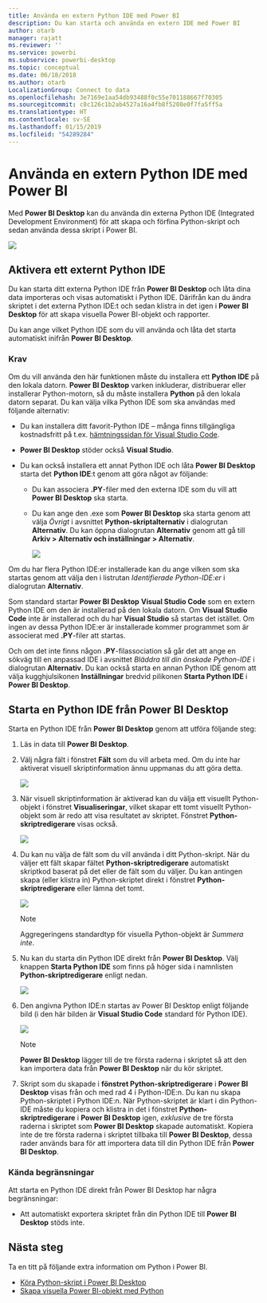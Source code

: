 ```yaml
---
title: Använda en extern Python IDE med Power BI
description: Du kan starta och använda en extern IDE med Power BI
author: otarb
manager: rajatt
ms.reviewer: ''
ms.service: powerbi
ms.subservice: powerbi-desktop
ms.topic: conceptual
ms.date: 06/18/2018
ms.author: otarb
LocalizationGroup: Connect to data
ms.openlocfilehash: 3e7169e1aa54db93488f0c55e701188667f70305
ms.sourcegitcommit: c8c126c1b2ab4527a16a4fb8f5208e0f7fa5ff5a
ms.translationtype: HT
ms.contentlocale: sv-SE
ms.lasthandoff: 01/15/2019
ms.locfileid: "54289284"
---
```

# <a name="use-an-external-python-ide-with-power-bi"></a>Använda en extern Python IDE med Power BI
Med **Power BI Desktop** kan du använda din externa Python IDE (Integrated Development Environment) för att skapa och förfina Python-skript och sedan använda dessa skript i Power BI.

![](media/desktop-python-ide/python-ide-1.png)

## <a name="enable-an-external-python-ide"></a>Aktivera ett externt Python IDE
Du kan starta ditt externa Python IDE från **Power BI Desktop** och låta dina data importeras och visas automatiskt i Python IDE. Därifrån kan du ändra skriptet i det externa Python IDE:t och sedan klistra in det igen i **Power BI Desktop** för att skapa visuella Power BI-objekt och rapporter.

Du kan ange vilket Python IDE som du vill använda och låta det starta automatiskt inifrån **Power BI Desktop**.

### <a name="requirements"></a>Krav
Om du vill använda den här funktionen måste du installera ett **Python IDE** på den lokala datorn. **Power BI Desktop** varken inkluderar, distribuerar eller installerar Python-motorn, så du måste installera **Python** på den lokala datorn separat. Du kan välja vilka Python IDE som ska användas med följande alternativ:

* Du kan installera ditt favorit-Python IDE – många finns tillgängliga kostnadsfritt på t.ex. [hämtningssidan för Visual Studio Code](https://code.visualstudio.com/download/).
* **Power BI Desktop** stöder också **Visual Studio**.
* Du kan också installera ett annat Python IDE och låta **Power BI Desktop** starta det **Python IDE**:t genom att göra något av följande:
  
  * Du kan associera **.PY**-filer med den externa IDE som du vill att **Power BI Desktop** ska starta.
  * Du kan ange den .exe som **Power BI Desktop** ska starta genom att välja *Övrigt* i avsnittet **Python-skriptalternativ** i dialogrutan **Alternativ**. Du kan öppna dialogrutan **Alternativ** genom att gå till **Arkiv > Alternativ och inställningar > Alternativ**.
    
    ![](media/desktop-python-ide/python-ide-2.png)

Om du har flera Python IDE:er installerade kan du ange vilken som ska startas genom att välja den i listrutan *Identifierade Python-IDE:er* i dialogrutan **Alternativ**.

Som standard startar **Power BI Desktop** **Visual Studio Code** som en extern Python IDE om den är installerad på den lokala datorn. Om **Visual Studio Code** inte är installerad och du har **Visual Studio** så startas det istället. Om ingen av dessa Python IDE:er är installerade kommer programmet som är associerat med **.PY**-filer att startas.

Och om det inte finns någon **.PY**-filassociation så går det att ange en sökväg till en anpassad IDE i avsnittet *Bläddra till din önskade Python-IDE* i dialogrutan **Alternativ**. Du kan också starta en annan Python IDE genom att välja kugghjulsikonen **Inställningar** bredvid pilikonen **Starta Python IDE** i **Power BI Desktop**.

## <a name="launch-a-python-ide-from-power-bi-desktop"></a>Starta en Python IDE från Power BI Desktop
Starta en Python IDE från **Power BI Desktop** genom att utföra följande steg:

1. Läs in data till **Power BI Desktop**.
2. Välj några fält i fönstret **Fält** som du vill arbeta med. Om du inte har aktiverat visuell skriptinformation ännu uppmanas du att göra detta.
   
   ![](media/desktop-python-ide/python-ide-3.png)
3. När visuell skriptinformation är aktiverad kan du välja ett visuellt Python-objekt i fönstret **Visualiseringar**, vilket skapar ett tomt visuellt Python-objekt som är redo att visa resultatet av skriptet. Fönstret **Python-skriptredigerare** visas också.
   
   ![](media/desktop-python-ide/python-ide-4.png)
4. Du kan nu välja de fält som du vill använda i ditt Python-skript. När du väljer ett fält skapar fältet **Python-skriptredigerare** automatiskt skriptkod baserat på det eller de fält som du väljer. Du kan antingen skapa (eller klistra in) Python-skriptet direkt i fönstret **Python-skriptredigerare** eller lämna det tomt.
   
   ![](media/desktop-python-ide/python-ide-5.png)
   
   > [!NOTE]
   > Aggregeringens standardtyp för visuella Python-objekt är *Summera inte*.
   > 
   > 
5. Nu kan du starta din Python IDE direkt från **Power BI Desktop**. Välj knappen **Starta Python IDE** som finns på höger sida i namnlisten **Python-skriptredigerare** enligt nedan.
   
   ![](media/desktop-python-ide/python-ide-6.png)
6. Den angivna Python IDE:n startas av Power BI Desktop enligt följande bild (i den här bilden är **Visual Studio Code** standard för Python IDE).
   
   ![](media/desktop-python-ide/python-ide-7.png)
   
   > [!NOTE]
   > **Power BI Desktop** lägger till de tre första raderna i skriptet så att den kan importera data från **Power BI Desktop** när du kör skriptet.
   > 
   > 
7. Skript som du skapade i **fönstret Python-skriptredigerare** i **Power BI Desktop** visas från och med rad 4 i Python-IDE:n. Du kan nu skapa Python-skriptet i Python IDE:n. När Python-skriptet är klart i din Python-IDE måste du kopiera och klistra in det i fönstret **Python-skriptredigerare** i **Power BI Desktop** igen, *exklusive* de tre första raderna i skriptet som **Power BI Desktop** skapade automatiskt. Kopiera inte de tre första raderna i skriptet tillbaka till **Power BI Desktop**, dessa rader används bara för att importera data till din Python IDE från **Power BI Desktop**.

### <a name="known-limitations"></a>Kända begränsningar
Att starta en Python IDE direkt från Power BI Desktop har några begränsningar:

* Att automatiskt exportera skriptet från din Python IDE till **Power BI Desktop** stöds inte.

## <a name="next-steps"></a>Nästa steg
Ta en titt på följande extra information om Python i Power BI.

* [Köra Python-skript i Power BI Desktop](desktop-python-scripts.md)
* [Skapa visuella Power BI-objekt med Python](desktop-python-visuals.md)

